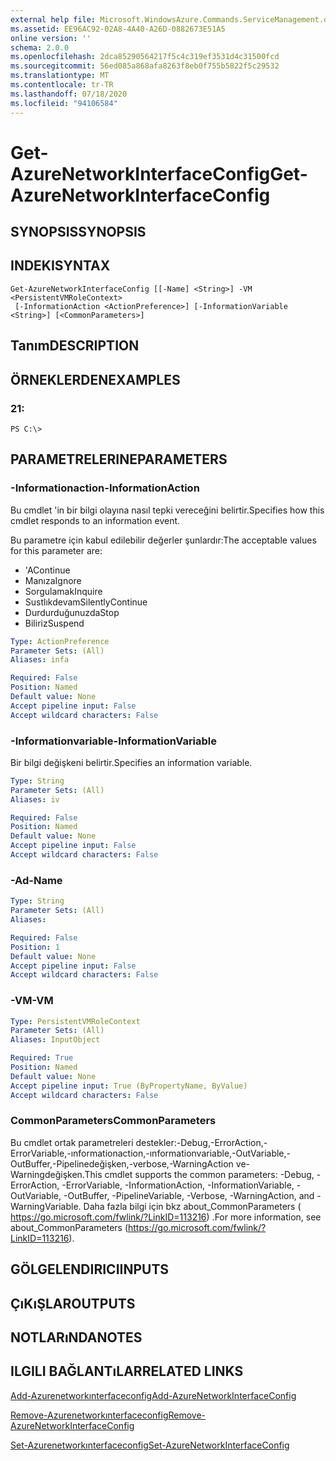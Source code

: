 ```yaml
---
external help file: Microsoft.WindowsAzure.Commands.ServiceManagement.dll-Help.xml
ms.assetid: EE96AC92-02A8-4A40-A26D-0882673E51A5
online version: ''
schema: 2.0.0
ms.openlocfilehash: 2dca85290564217f5c4c319ef3531d4c31500fcd
ms.sourcegitcommit: 56ed085a868afa8263f8eb0f755b5822f5c29532
ms.translationtype: MT
ms.contentlocale: tr-TR
ms.lasthandoff: 07/18/2020
ms.locfileid: "94106584"
---
```

# <span data-ttu-id="e098f-101">Get-AzureNetworkInterfaceConfig</span><span class="sxs-lookup"><span data-stu-id="e098f-101">Get-AzureNetworkInterfaceConfig</span></span>

## <span data-ttu-id="e098f-102">SYNOPSIS</span><span class="sxs-lookup"><span data-stu-id="e098f-102">SYNOPSIS</span></span>

## <span data-ttu-id="e098f-103">INDEKI</span><span class="sxs-lookup"><span data-stu-id="e098f-103">SYNTAX</span></span>

```
Get-AzureNetworkInterfaceConfig [[-Name] <String>] -VM <PersistentVMRoleContext>
 [-InformationAction <ActionPreference>] [-InformationVariable <String>] [<CommonParameters>]
```

## <span data-ttu-id="e098f-104">Tanım</span><span class="sxs-lookup"><span data-stu-id="e098f-104">DESCRIPTION</span></span>

## <span data-ttu-id="e098f-105">ÖRNEKLERDEN</span><span class="sxs-lookup"><span data-stu-id="e098f-105">EXAMPLES</span></span>

### <span data-ttu-id="e098f-106">2</span><span class="sxs-lookup"><span data-stu-id="e098f-106">1:</span></span>
```
PS C:\>
```

## <span data-ttu-id="e098f-107">PARAMETRELERINE</span><span class="sxs-lookup"><span data-stu-id="e098f-107">PARAMETERS</span></span>

### <span data-ttu-id="e098f-108">-Informationaction</span><span class="sxs-lookup"><span data-stu-id="e098f-108">-InformationAction</span></span>
<span data-ttu-id="e098f-109">Bu cmdlet 'in bir bilgi olayına nasıl tepki vereceğini belirtir.</span><span class="sxs-lookup"><span data-stu-id="e098f-109">Specifies how this cmdlet responds to an information event.</span></span>

<span data-ttu-id="e098f-110">Bu parametre için kabul edilebilir değerler şunlardır:</span><span class="sxs-lookup"><span data-stu-id="e098f-110">The acceptable values for this parameter are:</span></span>

- <span data-ttu-id="e098f-111">'A</span><span class="sxs-lookup"><span data-stu-id="e098f-111">Continue</span></span>
- <span data-ttu-id="e098f-112">Manıza</span><span class="sxs-lookup"><span data-stu-id="e098f-112">Ignore</span></span>
- <span data-ttu-id="e098f-113">Sorgulamak</span><span class="sxs-lookup"><span data-stu-id="e098f-113">Inquire</span></span>
- <span data-ttu-id="e098f-114">Sustlıkdevam</span><span class="sxs-lookup"><span data-stu-id="e098f-114">SilentlyContinue</span></span>
- <span data-ttu-id="e098f-115">Durdurduğunuzda</span><span class="sxs-lookup"><span data-stu-id="e098f-115">Stop</span></span>
- <span data-ttu-id="e098f-116">Biliriz</span><span class="sxs-lookup"><span data-stu-id="e098f-116">Suspend</span></span>

```yaml
Type: ActionPreference
Parameter Sets: (All)
Aliases: infa

Required: False
Position: Named
Default value: None
Accept pipeline input: False
Accept wildcard characters: False
```

### <span data-ttu-id="e098f-117">-Informationvariable</span><span class="sxs-lookup"><span data-stu-id="e098f-117">-InformationVariable</span></span>
<span data-ttu-id="e098f-118">Bir bilgi değişkeni belirtir.</span><span class="sxs-lookup"><span data-stu-id="e098f-118">Specifies an information variable.</span></span>

```yaml
Type: String
Parameter Sets: (All)
Aliases: iv

Required: False
Position: Named
Default value: None
Accept pipeline input: False
Accept wildcard characters: False
```

### <span data-ttu-id="e098f-119">-Ad</span><span class="sxs-lookup"><span data-stu-id="e098f-119">-Name</span></span>
```yaml
Type: String
Parameter Sets: (All)
Aliases: 

Required: False
Position: 1
Default value: None
Accept pipeline input: False
Accept wildcard characters: False
```

### <span data-ttu-id="e098f-120">-VM</span><span class="sxs-lookup"><span data-stu-id="e098f-120">-VM</span></span>
```yaml
Type: PersistentVMRoleContext
Parameter Sets: (All)
Aliases: InputObject

Required: True
Position: Named
Default value: None
Accept pipeline input: True (ByPropertyName, ByValue)
Accept wildcard characters: False
```

### <span data-ttu-id="e098f-121">CommonParameters</span><span class="sxs-lookup"><span data-stu-id="e098f-121">CommonParameters</span></span>
<span data-ttu-id="e098f-122">Bu cmdlet ortak parametreleri destekler:-Debug,-ErrorAction,-ErrorVariable,-ınformationaction,-ınformationvariable,-OutVariable,-OutBuffer,-Pipelinedeğişken,-verbose,-WarningAction ve-Warningdeğişken.</span><span class="sxs-lookup"><span data-stu-id="e098f-122">This cmdlet supports the common parameters: -Debug, -ErrorAction, -ErrorVariable, -InformationAction, -InformationVariable, -OutVariable, -OutBuffer, -PipelineVariable, -Verbose, -WarningAction, and -WarningVariable.</span></span> <span data-ttu-id="e098f-123">Daha fazla bilgi için bkz about_CommonParameters ( https://go.microsoft.com/fwlink/?LinkID=113216) .</span><span class="sxs-lookup"><span data-stu-id="e098f-123">For more information, see about_CommonParameters (https://go.microsoft.com/fwlink/?LinkID=113216).</span></span>

## <span data-ttu-id="e098f-124">GÖLGELENDIRICI</span><span class="sxs-lookup"><span data-stu-id="e098f-124">INPUTS</span></span>

## <span data-ttu-id="e098f-125">ÇıKıŞLAR</span><span class="sxs-lookup"><span data-stu-id="e098f-125">OUTPUTS</span></span>

## <span data-ttu-id="e098f-126">NOTLARıNDA</span><span class="sxs-lookup"><span data-stu-id="e098f-126">NOTES</span></span>

## <span data-ttu-id="e098f-127">ILGILI BAĞLANTıLAR</span><span class="sxs-lookup"><span data-stu-id="e098f-127">RELATED LINKS</span></span>

[<span data-ttu-id="e098f-128">Add-Azurenetworkınterfaceconfig</span><span class="sxs-lookup"><span data-stu-id="e098f-128">Add-AzureNetworkInterfaceConfig</span></span>](./Add-AzureNetworkInterfaceConfig.md)

[<span data-ttu-id="e098f-129">Remove-Azurenetworkınterfaceconfig</span><span class="sxs-lookup"><span data-stu-id="e098f-129">Remove-AzureNetworkInterfaceConfig</span></span>](./Remove-AzureNetworkInterfaceConfig.md)

[<span data-ttu-id="e098f-130">Set-Azurenetworkınterfaceconfig</span><span class="sxs-lookup"><span data-stu-id="e098f-130">Set-AzureNetworkInterfaceConfig</span></span>](./Set-AzureNetworkInterfaceConfig.md)


